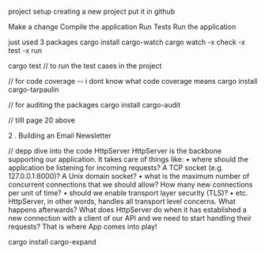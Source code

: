 <!-- before that all the basic  will be read only will do later-->
<!-- page 14 start -->

project setup
creating a new project
put it in github

<!-- important  -->
<!-- innter development loop -->

Make a change
Compile the application
Run Tests
Run the application

just used 3 packages
cargo install cargo-watch
cargo watch -x check -x test -x run

cargo test
// to run the test cases in the project

// for code coverage -- i dont know what code coverage means
cargo install cargo-tarpaulin

// for auditing the packages
cargo install cargo-audit

// tilll page 20 above

2 . Building an Email Newsletter

// depp dive into the code
HttpServer HttpServer is the backbone supporting our application. It takes
care of things like:
• where should the application be listening for incoming requests? A TCP socket (e.g. 127.0.0.1:8000)?
A Unix domain socket?
• what is the maximum number of concurrent connections that we should allow? How many new
connections per unit of time?
• should we enable transport layer security (TLS)?
• etc.
HttpServer, in other words, handles all transport level concerns.
What happens afterwards? What does HttpServer do when it has established a new connection with
a client of our API and we need to start handling their requests?
That is where App comes into play!


cargo install cargo-expand

